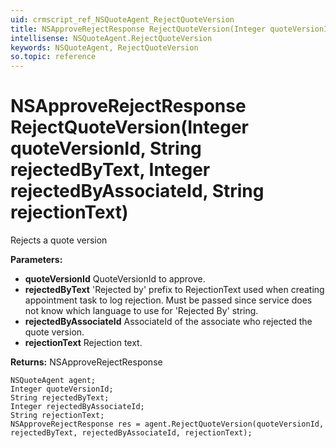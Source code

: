 ```yaml
---
uid: crmscript_ref_NSQuoteAgent_RejectQuoteVersion
title: NSApproveRejectResponse RejectQuoteVersion(Integer quoteVersionId, String rejectedByText, Integer rejectedByAssociateId, String rejectionText)
intellisense: NSQuoteAgent.RejectQuoteVersion
keywords: NSQuoteAgent, RejectQuoteVersion
so.topic: reference
---
```


# NSApproveRejectResponse RejectQuoteVersion(Integer quoteVersionId, String rejectedByText, Integer rejectedByAssociateId, String rejectionText)

Rejects a quote version

**Parameters:**
 - **quoteVersionId** QuoteVersionId to approve.
 - **rejectedByText** 'Rejected by' prefix to RejectionText used when creating appointment task to log rejection. Must be passed since service does not know which language to use for 'Rejected By' string.
 - **rejectedByAssociateId** AssociateId of the associate who rejected the quote version.
 - **rejectionText** Rejection text.

**Returns:** NSApproveRejectResponse

```crmscript
NSQuoteAgent agent;
Integer quoteVersionId;
String rejectedByText;
Integer rejectedByAssociateId;
String rejectionText;
NSApproveRejectResponse res = agent.RejectQuoteVersion(quoteVersionId, rejectedByText, rejectedByAssociateId, rejectionText);
```


